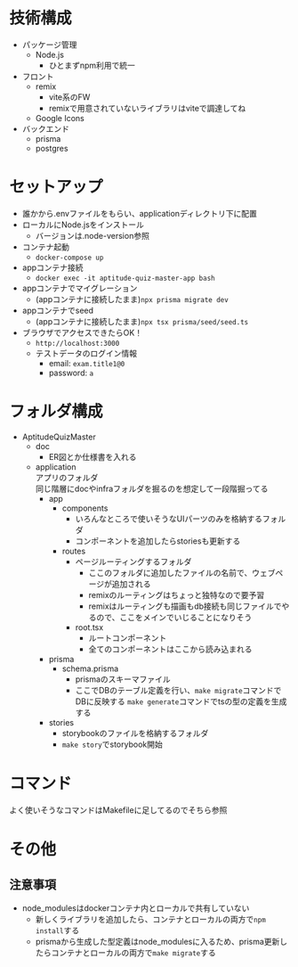 

# 技術構成

- パッケージ管理
  - Node.js 
    - ひとまずnpm利用で統一
- フロント
  - remix
    - vite系のFW
    - remixで用意されていないライブラリはviteで調達してね
  - Google Icons
- バックエンド
  - prisma
  - postgres

# セットアップ

- 誰かから.envファイルをもらい、applicationディレクトリ下に配置
- ローカルにNode.jsをインストール
  - バージョンは.node-version参照
- コンテナ起動
  - `docker-compose up`
- appコンテナ接続
  - `docker exec -it aptitude-quiz-master-app bash`
- appコンテナでマイグレーション
  - (appコンテナに接続したまま)`npx prisma migrate dev`
- appコンテナでseed
  -  (appコンテナに接続したまま)`npx tsx prisma/seed/seed.ts`
- ブラウザでアクセスできたらOK！
  - `http://localhost:3000`
  - テストデータのログイン情報
    - email: `exam.title1@0`
    - password: `a`


# フォルダ構成
- AptitudeQuizMaster
  - doc
    - ER図とか仕様書を入れる
  - application  
    アプリのフォルダ  
    同じ階層にdocやinfraフォルダを掘るのを想定して一段階掘ってる
    - app
      - components  
        - いろんなところで使いそうなUIパーツのみを格納するフォルダ
        - コンポーネントを追加したらstoriesも更新する
      - routes  
        - ページルーティングするフォルダ  
          - ここのフォルダに追加したファイルの名前で、ウェブページが追加される 
          - remixのルーティングはちょっと独特なので要予習  
          - remixはルーティングも描画もdb接続も同じファイルでやるので、ここをメインでいじることになりそう
        - root.tsx            
          - ルートコンポーネント  
          - 全てのコンポーネントはここから読み込まれる
    - prisma
      - schema.prisma  
        - prismaのスキーマファイル  
        - ここでDBのテーブル定義を行い、`make migrate`コマンドでDBに反映する  `make generate`コマンドでtsの型の定義を生成する
    - stories  
      - storybookのファイルを格納するフォルダ 
      - `make story`でstorybook開始



# コマンド

よく使いそうなコマンドはMakefileに足してるのでそちら参照


# その他

## 注意事項
- node_modulesはdockerコンテナ内とローカルで共有していない
  - 新しくライブラリを追加したら、コンテナとローカルの両方で`npm install`する
  - prismaから生成した型定義はnode_modulesに入るため、prisma更新したらコンテナとローカルの両方で`make migrate`する